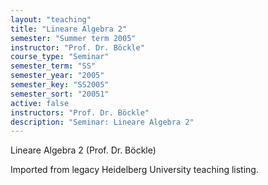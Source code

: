 ```yaml
---
layout: "teaching"
title: "Lineare Algebra 2"
semester: "Summer term 2005"
instructor: "Prof. Dr. Böckle"
course_type: "Seminar"
semester_term: "SS"
semester_year: "2005"
semester_key: "SS2005"
semester_sort: "20051"
active: false
instructors: "Prof. Dr. Böckle"
description: "Seminar: Lineare Algebra 2"
---
```


Lineare Algebra 2 (Prof. Dr. Böckle)

Imported from legacy Heidelberg University teaching listing.